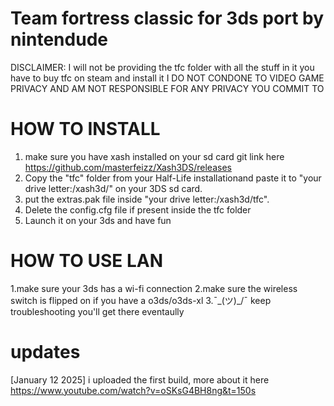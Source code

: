 Team fortress classic for 3ds port by nintendude
===========================================================================================================================================
DISCLAIMER: I will not be providing the tfc folder with all the stuff in it you have to buy tfc on steam and install it I DO NOT CONDONE TO VIDEO GAME PRIVACY AND AM NOT RESPONSIBLE FOR ANY PRIVACY YOU COMMIT TO 

HOW TO INSTALL
==================================================
1. make sure you have xash installed on your sd card git link here https://github.com/masterfeizz/Xash3DS/releases
2. Copy the "tfc" folder from your Half-Life installationand paste it to "your drive letter:/xash3d/" on your 3DS sd card.
3. put the extras.pak file inside "your drive letter:/xash3d/tfc".
4. Delete the config.cfg file if present inside the tfc folder
5. Launch it on your 3ds and have fun 

HOW TO USE LAN
===================================
1.make sure your 3ds has a wi-fi connection
2.make sure the wireless switch is flipped on if you have a o3ds/o3ds-xl
3.¯\_(ツ)_/¯ keep troubleshooting you'll get there eventaully 

updates
============================================================================================================================================
[January 12 2025] i uploaded the first build, more about it here https://www.youtube.com/watch?v=oSKsG4BH8ng&t=150s

